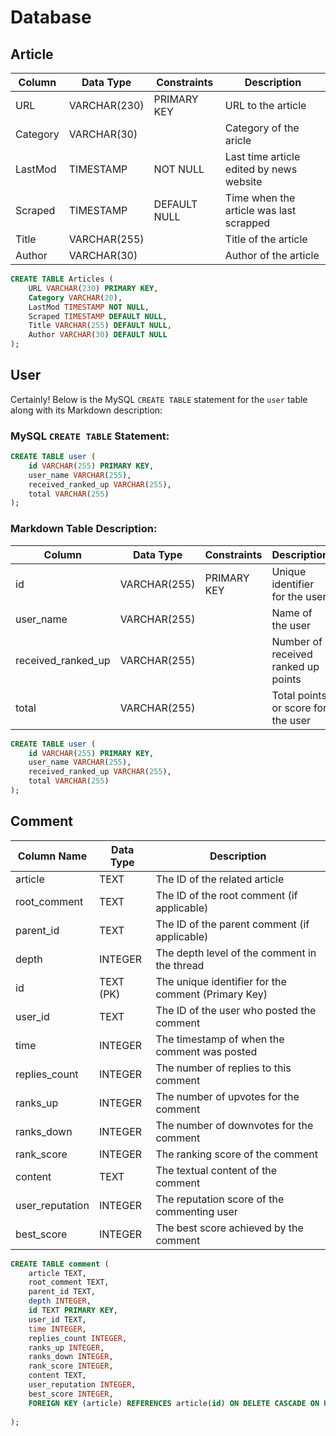 # Database



## Article

| Column  | Data Type      | Constraints                   | Description                                   |
|---------|----------------|-------------------------------|-----------------------------------------------|
| URL     | VARCHAR(230)   | PRIMARY KEY                   | URL to the article                            |
| Category| VARCHAR(30)    |                               | Category of the aricle                        |
| LastMod | TIMESTAMP      | NOT NULL                      | Last time article edited by news website      |
| Scraped | TIMESTAMP      | DEFAULT NULL                  | Time when the article was last scrapped       |
| Title   | VARCHAR(255)   |                               | Title of the article                          |
| Author  | VARCHAR(30)    |                               | Author of the article                         |


```sql
CREATE TABLE Articles (
    URL VARCHAR(230) PRIMARY KEY,
    Category VARCHAR(20),
    LastMod TIMESTAMP NOT NULL,
    Scraped TIMESTAMP DEFAULT NULL,
    Title VARCHAR(255) DEFAULT NULL,
    Author VARCHAR(30) DEFAULT NULL
);
```
## User
Certainly! Below is the MySQL `CREATE TABLE` statement for the `user` table along with its Markdown description:

### MySQL `CREATE TABLE` Statement:
```sql
CREATE TABLE user (
    id VARCHAR(255) PRIMARY KEY,
    user_name VARCHAR(255),
    received_ranked_up VARCHAR(255),
    total VARCHAR(255)
);
```

### Markdown Table Description:

| Column           | Data Type   | Constraints | Description                           |
|------------------|-------------|-------------|---------------------------------------|
| id               | VARCHAR(255)| PRIMARY KEY | Unique identifier for the user        |
| user_name        | VARCHAR(255)|             | Name of the user                      |
| received_ranked_up| VARCHAR(255)|             | Number of received ranked up points   |
| total            | VARCHAR(255)|             | Total points or score for the user     |

```sql
CREATE TABLE user (
    id VARCHAR(255) PRIMARY KEY,
    user_name VARCHAR(255),
    received_ranked_up VARCHAR(255),
    total VARCHAR(255)
);
```
## Comment
| Column Name      | Data Type  | Description                                      |
|------------------|------------|--------------------------------------------------|
| article          | TEXT       | The ID of the related article                    |
| root_comment     | TEXT       | The ID of the root comment (if applicable)       |
| parent_id        | TEXT       | The ID of the parent comment (if applicable)     |
| depth            | INTEGER    | The depth level of the comment in the thread     |
| id               | TEXT (PK)  | The unique identifier for the comment (Primary Key) |
| user_id          | TEXT       | The ID of the user who posted the comment        |
| time             | INTEGER    | The timestamp of when the comment was posted     |
| replies_count    | INTEGER    | The number of replies to this comment            |
| ranks_up         | INTEGER    | The number of upvotes for the comment            |
| ranks_down       | INTEGER    | The number of downvotes for the comment          |
| rank_score       | INTEGER    | The ranking score of the comment                  |
| content          | TEXT       | The textual content of the comment               |
| user_reputation  | INTEGER    | The reputation score of the commenting user      |
| best_score       | INTEGER    | The best score achieved by the comment           |


```sql
CREATE TABLE comment (
    article TEXT,
    root_comment TEXT,
    parent_id TEXT,
    depth INTEGER,
    id TEXT PRIMARY KEY,
    user_id TEXT,
    time INTEGER,
    replies_count INTEGER,
    ranks_up INTEGER,
    ranks_down INTEGER,
    rank_score INTEGER,
    content TEXT,
    user_reputation INTEGER,
    best_score INTEGER,
    FOREIGN KEY (article) REFERENCES article(id) ON DELETE CASCADE ON UPDATE CASCADE,
    
);
```
